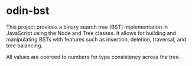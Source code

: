 # odin-bst

This project provides a binary search tree (BST) implementation in JavaScript using the Node and Tree classes.
It allows for building and manipulating BSTs with features such as insertion, deletion, traversal, and tree balancing.

All values are coerced to numbers for type consistency across the tree.
